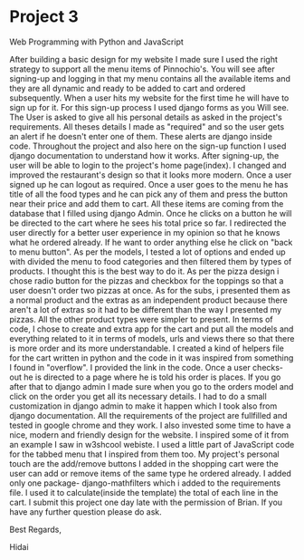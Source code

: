 # Project 3

Web Programming with Python and JavaScript


After building a basic design for my website I made sure I used the right strategy to support all the menu items of Pinnochio's.
You will see after signing-up and logging in that my menu contains all the available items and they are all dynamic and ready to be added to cart and ordered subsequently. When a user  hits my website for the first time he will have to sign up for it. For this sign-up process I used django forms as you Will see. The User is asked to give all his personal details as asked in the project's requirements. All theses details I made as "required" and so the user gets an alert if he doesn't enter one of them. These alerts are django inside code. Throughout the project and also here on the sign-up function I used django documentation to understand how it works. After signing-up, the user will be able to login to the project's home page(index). I changed and improved the restaurant's design so that it looks more modern. Once a user signed up he can logout as required.
Once a user goes to the menu he has title of all the food types and he can pick any of them and press the button near their price and add them to cart. All these items are coming from the database that I filled using django Admin. Once he clicks on a button he will be directed to the cart where he sees his total price so far. I redirected the user directly for a better user experience in my opinion so that he knows what he ordered already. If he want to order anything else he click on "back to menu button". As per the models, I tested a lot of options and ended up with divided the menu to food categories and then filtered them by types of products. I thought this is the best way to do it.
As per the pizza design i chose radio button for the pizzas and checkbox for the toppings so that a user doesn't order two pizzas at once. As for the subs, i presented them as a normal product and the extras as an independent product because there aren't a lot of extras so it had to be different than the way I presented my pizzas. All the other product types were simpler to present.
In terms of code, I chose to create and extra app for the cart and put all the models and everything related to it in terms of models, urls and views there so that there is more order and its more understandable. I created a kind of helpers file for the cart written in python and the code in it was inspired from something I found in "overflow". I provided the link in the code.
Once a user checks-out he is directed to a page where he is told his order is places. If you go after that to django admin I made sure when you go to the orders model and click on the order you get all its necessary details. I had to do a small customization in django admin to make it happen which I took also from django documentation. All the requirements of the project are fullfilled and tested in google chrome and they work. I also invested some time to have a nice, modern and friendly design for the website. I inspired some of it from an example I saw in w3shcool webiste. I used a little part of JavaScript code for the tabbed menu that I inspired from them too. My project's personal touch are the add/remove buttons I added in the shopping cart were the user can add or remove items of the same type he ordered already. I added only one package- django-mathfilters which i added to the requirements file. I used it to calculate(inside the template) the total of each line in the cart.
I submit this project one day late with the permission of Brian.
If you have any further question please do ask.

Best Regards,

Hidai
